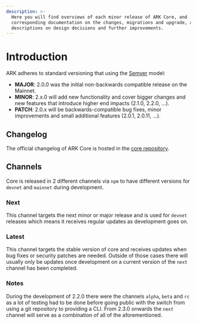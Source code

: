 ```yaml
---
description: >-
  Here you will find overviews of each minor release of ARK Core, and
  corresponding documentation on the changes, migrations and upgrade, and
  descriptions on design decisions and further improvements.
---
```


# Introduction

ARK adheres to standard versioning that using the [Semver](https://semver.org/) model:

* **MAJOR**: 2.0.0 was the initial non-backwards compatible release on the Mainnet.
* **MINOR**: 2.x.0 will add new functionality and cover bigger changes and new features that introduce higher end impacts \(2.1.0, 2.2.0, …\).
* **PATCH**: 2.0.x will be backwards-compatible bug fixes, minor improvements and small additional features \(2.0.1, 2.0.11, …\).

## Changelog

The official changelog of ARK Core is hosted in the [core repository](https://github.com/ARKEcosystem/core/blob/master/CHANGELOG.md).

## Channels

Core is released in 2 different channels via `npm` to have different versions for `devnet` and `mainnet` during development.

### Next

This channel targets the next minor or major release and is used for `devnet` releases which means it receives regular updates as development goes on.

### Latest

This channel targets the stable version of core and receives updates when bug fixes or security patches are needed. Outside of those cases there will usually only be updates once development on a current version of the `next` channel has been completed.

### Notes

During the development of 2.2.0 there were the channels `alpha`, `beta` and `rc` as a lot of testing had to be done before going public with the switch from using a git repository to providing a CLI. From 2.3.0 onwards the `next` channel will serve as a combination of all of the aforementioned.

